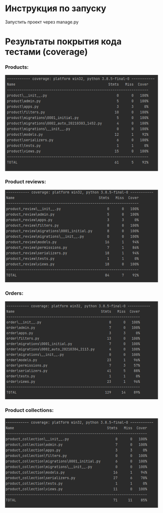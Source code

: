 # Инструкция по запуску
Запустить проект через manage.py


# Результаты покрытия кода тестами (coverage)
### Products:
![Screenshot](images/product.png)

### Product reviews:
![Screenshot](images/product_review.png)

### Orders:
![Screenshot](images/order.png)

### Product collections:
![Screenshot](images/product_collection.png)
